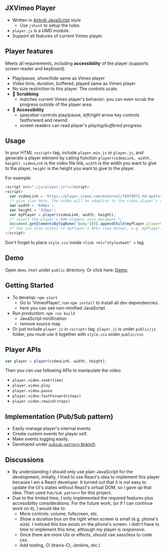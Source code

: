 ## JXVimeo Player
* Written in [Airbnb JavaScript](https://github.com/airbnb/javascript) style
  * Use `jshint` to setup the rules.
* `player.js` is a UMD module.
* Support all features of current Vimeo player.

## Player features
Meets all requirements, including **accessibility** of the player (supports screen reader and keyboard).
* Play/pause, show/hide same as Vimeo player
* Video time, duration, buffered, played same as Vimeo player
* No size restriction to this player. The controls scale.
* :tada: **Scrubbing**
  * matches current Vimeo player's behavior: you can even scrub the progress outside of the player area.
* :tada: **Accessibility**
  * _spacebar_ controls play/pause, _left/right_ arrow key controls fastforward and rewind.
  * screen readers can read player's _playing/buffered_ progress.

## Usage
In your HTML `<script>` tag, include `player.min.js` or `player.js`, and generate a player element by calling function `player(videoLink, width, height)`. `videoLink` is the video file link, `width` is the width you want to give to the player, `height` is the height you want to give to the player.

For example:
```javascript
<script src="./js/player.js"></script>
<script>
  var videoLink = 'https://player.vimeo.com/external/76979871.hd.mp4?s=700bf8f30f8f8114cc372e94c4156aaf&profile_id=113';
  /* give size here, the video will be adaptive to the video player's size */
  var width = '640px';
  var height = '320px';
  var myPlayer = player(videoLink, width, height);
  /* insert the player's DOM element into document */
  document.getElementsByTagName('body')[0].appendChild(myPlayer.playerContainer);
  /* You can also access to myPlayer's APIs (see below), e.g. myPlayer.play() */
</script>
```

Don't forget to place `style.css` inside `<link rel="stylesheet" >` tag.

## Demo
Open `demo.html` under `public` directory. Or click here: [Demo](http://xiajinyue.info/JXVimeo/demo.html).

## Getting Started
* To develop: `npm start`  
  * Go to 'VimeoPlayer', run `npm install` to install all dev dependencies.
  * here you can see non-minified JavaScript
* Run production: `npm run build`
  * JavaScript minification
  * remove source map
* Or just include `player.js` in `<script>` tag. `player.js` is under `public/js` folder, you must use it together with `style.css` under `public/css`

## Player APIs
```javascript
var player = player(videoLink, width, height);
```
Then you can use following APIs to manipulate the video

* `player.video.seek(time)`
* `player.video.play`
* `player.video.pause`
* `player.video.fastForward(steps)`
* `player.video.rewind(steps)`

## Implementation (Pub/Sub pattern)
* Easily manage player's internal events.
* Create custom events for player self.
* Make events logging easily.
* Developed under [`pubsub-pattern` branch](https://github.com/jyxia/JXVimeo/tree/pubsub-pattern).

## Discussions
* By understanding I should only use plain JavaScript for the development, initially, I tried to use React's idea to implement this player because I am a React developer. It turned out that it is not easy to update the UI's states without React's virtual DOM, so I gave up that idea. Then used `Pub/Sub pattern` for this project.
* Due to the limited time, I only implemented the required features plus accessibility considerations. For the future work, (or if I can continue work on it), I would like to:
  * More controls: volume, fullscreen, etc.
  * Show a duration box on the right when screen is small (e.g. phone's size). I noticed this box exists on the phone's screen. I didn't have to time to implement this time, although my player is *responsive*.
  * Once there are more UIs or effects, should use sass/less to code css.
  * Add testing, CI (travis-CI, Jenkins, etc.)
